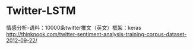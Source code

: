 # Twitter-LSTM
情感分析-语料：10000条twitter推文（英文）框架：keras  http://thinknook.com/twitter-sentiment-analysis-training-corpus-dataset-2012-09-22/
